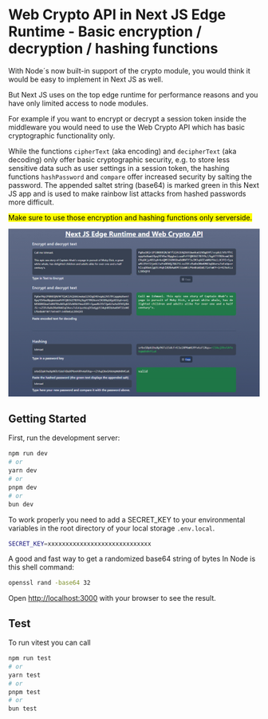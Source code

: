 # Web Crypto API in Next JS Edge Runtime - Basic encryption / decryption / hashing functions

With Node´s now built-in support of the crypto module, you would think it would be easy to implement in Next JS as well.

But Next JS uses on the top edge runtime for performance reasons and you have only limited access to node modules.

For example if you want to encrypt or decrypt a session token inside the middleware you would need to use the Web Crypto API which has basic cryptographic functionality only.

While the functions `cipherText` (aka encoding) and `decipherText` (aka decoding) only offer basic cryptographic security, e.g. to store less sensitive data such as user settings in a session token, the hashing functions `hashPassword` and `compare` offer increased security by salting the password. The appended saltet string (base64) is marked green in this Next JS app and is used to make rainbow list attacks from hashed passwords more difficult.

<mark>Make sure to use those encryption and hashing functions only serverside.</mark>

![Screenshot](./public/_screenshot_crypto.jpg)

## Getting Started

First, run the development server:

```bash
npm run dev
# or
yarn dev
# or
pnpm dev
# or
bun dev

```

To work properly you need to add a SECRET_KEY to your environmental variables in the root directory of your local storage `.env.local`.

```bash
SECRET_KEY=xxxxxxxxxxxxxxxxxxxxxxxxxxxxx
```

A good and fast way to get a randomized base64 string of bytes In Node is this shell command:

```bash
openssl rand -base64 32
```

Open [http://localhost:3000](http://localhost:3000) with your browser to see the result.

## Test

To run vitest you can call

```bash
npm run test
# or
yarn test
# or
pnpm test
# or
bun test

```
